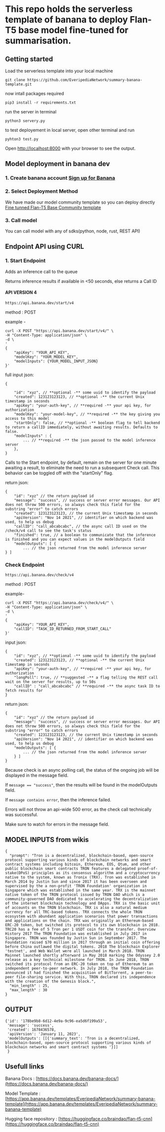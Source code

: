 # This repo holds the serverless template of banana to deploy Flan-T5 base model fine-tuned for summarisation.

## Getting started
Load the serverless template into your local machine

```
git clone https://github.com/EveripediaNetwork/summary-banana-template.git
```
now intall packages required

```
pip3 install -r requirements.txt
```

run the server in terminal 

```
python3 servery.py
```

to test deployement in local server, open other terminal and run

```
pyhton3 test.py
```
Open [http://localhost:8000](http://localhost:8000) with your browser to see the output.

## Model deployment in banana dev
### 1. Create banana account [Sign up for Banana](https://app.banana.dev/)

### 2. Select Deployment Method
We have made our model community template so you can deploy directly [Fine tunned Flan-T5 Base Community template](https://app.banana.dev/templates/EveripediaNetwork/summary-banana-template)

### 3. Call model 
You can call model with any of sdks(python, node, rust, REST API)

## Endpoint API using CURL
### 1. Start Endpoint
Adds an inference call to the queue

Returns inference results if available in <50 seconds, else returns a Call ID
#### API VERSION 4
```
https://api.banana.dev/start/v4
```
method : POST

example -
```
curl -X POST "https://api.banana.dev/start/v4/" \
-H "Content-Type: application/json" \
-d \
'
{
    "apiKey": "YOUR_API_KEY",
    "modelKey": "YOUR_MODEL_KEY",
    "modelInputs": {YOUR_MODEL_INPUT_JSON}
}'

```
full input json:
```
{

    "id": "xyz", // **optional -** some uuid to identify the payload
    "created": 123123123123, // **optional -** the current Unix timestamp in seconds
    "apiKey": "your-auth-key", // **required -** your api key, for authorization
    "modelKey": "your-model-key", // **required -** the key giving you access to this model
    "startOnly": false, // **optional -** boolean flag to tell backend to return a callID immediately, without awaiting results. Defaults to false.
    "modelInputs" : {
        ... // **required -** the json passed to the model inference server
    },
}
```
Calls to the Start endpoint, by default, remain on the server for one minute awaiting a result, to eliminate the need to run a subsequent Check call. This behavior can be toggled off with the "startOnly" flag.

return json:
```
{
    "id": "xyz" // the return payload id
    "message": "success", // success or server error messages. Our API does not throw 500 errors, so always check this field for the substring "error" to catch errors
    "created": 123123123123, // the current Unix timestamp in seconds
    "apiVersion": "Nov 14 2021", // identifier on which backend was used, to help us debug
    "callID": "call_abcabcabc", // the async call ID used on the /check/v4 call to see the task's status
    "finished": true, // a boolean to communicate that the inference is finished and you can expect values in the modelOutputs field
    "modelOutputs": [ {
        ... // the json returned from the model inference server
} ]
```
### Check Endpoint
```
https://api.banana.dev/check/v4
```
method : POST

example-
```
curl -X POST "https://api.banana.dev/check/v4/" \
-H "Content-Type: application/json" \
-d \
'
{
    "apiKey": "YOUR_API_KEY",
    "callID": "TASK_ID_RETURNED_FROM_START_CALL"
}'
```
input json:
```
{
    "id": "xyz", // **optional -** some uuid to identify the payload
    "created": 123123123123, // **optional -** the current Unix timestamp in seconds
    "apiKey": "your-auth-key", // **required -** your api key, for authorization
    "longPoll": true, // **suggested -** a flag telling the REST call wait on the server for results, up to 50s
    "callID" : "call_abcabcabc" // **required -** the async task ID to fetch results for
}
```
return json:
```
{
    "id": "xyz" // the return payload id
    "message": "success", // success or server error messages. Our API does not throw 500 errors, so always check this field for the substring "error" to catch errors
    "created": 123123123123, // the current Unix timestamp in seconds
    "apiVersion": "Nov 14 2021", // identifier on which backend was used, to help us debug
    "modelOutputs": [ {
        ... // the json returned from the model inference server
    } ]
}
```
Because check is an async polling call, the status of the ongoing job will be displayed in the message field.

If ```message == "success"```,  then the results will be found in the modelOutputs field.

If ```message contains error```, then the inference failed.

Errors will not throw an api-wide 500 error, as the check call technically was successful.

Make sure to watch for errors in the message field.


## MODEL INPUTS from wikis
```
{
  "prompt": "Tron is a decentralized, blockchain-based, open-source protocol supporting various kinds of blockchain networks and smart contract systems including bitcoin, Ethereum, EOS, Qtum, and other public blockchain smart contracts TRON features a delegated proof-of-stake(DPoS) principles as its consensus algorithm and a cryptocurrency native to the system, known as Tronix (TRX). Tron was established in March 2014 by Justin Sun and since 2017 it has been overseen and supervised by the a non-profit 'TRON Foundation' organization in Singapore which was established in the same year. TRX is the mainnet native token of the TRON protocol issued by TRON DAO which is a community-governed DAO dedicated to accelerating the decentralization of the internet blockchain technology and DApps. TRX is the basic unit of accounts on the TRON blockchain. TRX is also a natural medium currency for all TRC-based tokens. TRX connects the whole TRON ecosystem with abundant application scenarios that power transactions and applications on the chain. TRX was originally an Ethereum-based ERC-20 token, but switched its protocol to its own blockchain in 2018. TRC20 has a fee of 5 Tron per 1 USDT coin for the transfer. Overview History 2017 The TRON Foundation was established in July 2017 in Singapore. TRON was founded by Justin Sun in September 2017. The Foundation raised $70 million in 2017 through an initial coin offering before China outlawed the digital tokens. 2018 The blockchain Explorer 'testnet', and Web Wallet were all launched in March 2018. TRON Mainnet launched shortly afterward in May 2018 marking the Odyssey 2.0 release as a key technical milestone for TRON. In June 2018, TRON switched its protocol from an ERC-20 token on top of Ethereum to an independent peer-to-peer network. In July 2018, the TRON Foundation announced it had finished the acquisition of BitTorrent, a peer-to-peer file-sharing service. With this, TRON declared its independence with the creation of the Genesis block.",
  "min_length" : 25, 
  "max_length" : 30
}

```

## OUTPUT
```
{'id': '178be9b8-6d12-4e9a-9c96-ea5d6f199a53',
 'message': 'success',
 'created': 1678436578,
 'apiVersion': 'January 11, 2023',
 'modelOutputs': [[{'summary_text': 'Tron is a decentralized, blockchain-based, open-source protocol supporting various kinds of blockchain networks and smart contract systems '}]]
 }
```

## Usefull links
Banana Docs : [https://docs.banana.dev/banana-docs/](https://docs.banana.dev/banana-docs/)

Model Template : [https://app.banana.dev/templates/EveripediaNetwork/summary-banana-template](https://app.banana.dev/templates/EveripediaNetwork/summary-banana-template)

Hugging face repository : [https://huggingface.co/braindao/flan-t5-cnn](https://huggingface.co/braindao/flan-t5-cnn)

<br>

<br>
